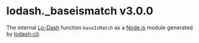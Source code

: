 # lodash._baseismatch v3.0.0

The internal [Lo-Dash](https://lodash.com/) function `baseIsMatch` as a [Node.js](http://nodejs.org/) module generated by [lodash-cli](https://www.npmjs.com/package/lodash-cli).

